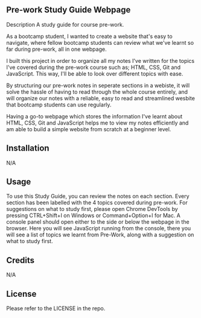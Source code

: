 ## Pre-work Study Guide Webpage

Description
A study guide for course pre-work.

As a bootcamp student, I wanted to create a website that's easy to navigate, where fellow bootcamp students can review what we've learnt so far during pre-work, all in one webpage.

I built this project in order to organize all my notes I've written for the topics I've covered during the pre-work course such as; HTML, CSS, Git and JavaScript. This way, I'll be able to look over different topics with ease.

By structuring our pre-work notes in seperate sections in a webiste, it will solve the hassle of having to read through the whole course entirely, and will organize our notes with a reliable, easy to read and streamlined wesbite that bootcamp students can use regularly.

Having a go-to webpage which stores the information I've learnt about HTML, CSS, Git and JavaScript helps me to view my notes efficiently and am able to build a simple website from scratch at a beginner level.

## Installation
N/A

## Usage

To use this Study Guide, you can review the notes on each section. Every section has been labelled with the 4 topics covered during pre-work. For suggestions on what to study first, please open Chrome DevTools by pressing CTRL+Shift+I on Windows or Command+Option+I for Mac. A console panel should open either to the side or below the webpage in the browser. Here you will see JavaScript running from the console, there you will see a list of topics we learnt from Pre-Work, along with a suggestion on what to study first.


## Credits
N/A

## License
Please refer to the LICENSE in the repo.